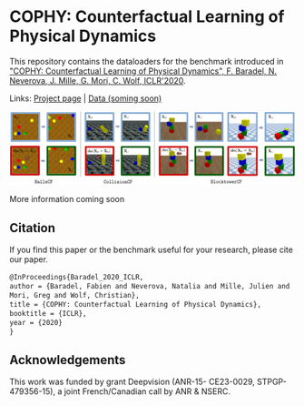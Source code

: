 # COPHY: Counterfactual Learning of Physical Dynamics

This repository contains the dataloaders for the benchmark introduced in ["COPHY: Counterfactual Learning of Physical Dynamics", F. Baradel, N. Neverova, J. Mille, G. Mori, C. Wolf, ICLR'2020](https://arxiv.org/abs/1909.12000).

Links: [Project page](https://projet.liris.cnrs.fr/cophy/) | [Data (soming soon)](./)

<img src="images/teaser.png" width="800"/>

More information coming soon

## Citation
If you find this paper or the benchmark useful for your research, please cite our paper.
```
@InProceedings{Baradel_2020_ICLR,
author = {Baradel, Fabien and Neverova, Natalia and Mille, Julien and Mori, Greg and Wolf, Christian},
title = {COPHY: Counterfactual Learning of Physical Dynamics},
booktitle = {ICLR},
year = {2020}
}
```

## Acknowledgements
This work was funded by grant Deepvision (ANR-15- CE23-0029, STPGP-479356-15), a joint French/Canadian call by ANR & NSERC.

